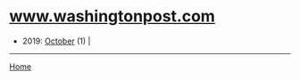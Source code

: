 # www.washingtonpost.com

  * 2019: 
      [October](./www-washingtonpost-com-2019-10.md) (1) | 

----

[Home](../)
